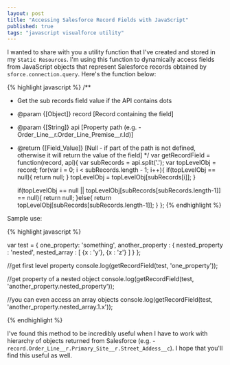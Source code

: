 ```yaml
---
layout: post
title: "Accessing Salesforce Record Fields with JavaScript"
published: true
tags: "javascript visualforce utility"
---
```


I wanted to share with you a utility function that I've created and stored in my `Static Resources`. I'm using this function to dynamically access fields from JavaScript objects that represent Salesforce records obtained by `sforce.connection.query`. Here's the function below:

{% highlight javascript %}
/**
 * Get the sub records field value if the API contains dots
 * @param  {[Object]} record [Record containing the field]
 * @param  {[String]} api    [Property path (e.g. - Order_Line__r.Order_Line_Premise__r.Id)]
 * @return {[Field_Value]}   [Null - if part of the path is not defined, otherwise it will return the value of the field]
 */
var getRecordField = function(record, api){
   var subRecords = api.split('.');
   var topLevelObj = record;
   for(var i = 0; i < subRecords.length - 1; i++){
       if(topLevelObj == null){
           return null;
       }
       topLevelObj = topLevelObj[subRecords[i]];
   }

   if(topLevelObj == null || topLevelObj[subRecords[subRecords.length-1]] == null){
       return null;
   }else{
       return topLevelObj[subRecords[subRecords.length-1]];
   }
};
{% endhighlight %}

Sample use:

{% highlight javascript %}

var test = {
  one_property: 'something',
  another_property : {
    nested_property : 'nested',
    nested_array : [
      {x : 'y'}, {x : 'z'}
    ]
  }
};

//get first level property
console.log(getRecordField(test, 'one_property'));

//get property of a nested object
console.log(getRecordField(test, 'another_property.nested_property'));

//you can even access an array objects
console.log(getRecordField(test, 'another_property.nested_array.1.x'));

{% endhighlight %}

I've found this method to be incredibly useful when I have to work with hierarchy of objects returned from Salesforce (e.g. - `record.Order_Line__r.Primary_Site__r.Street_Addess__c`). I hope that you'll find this useful as well.
